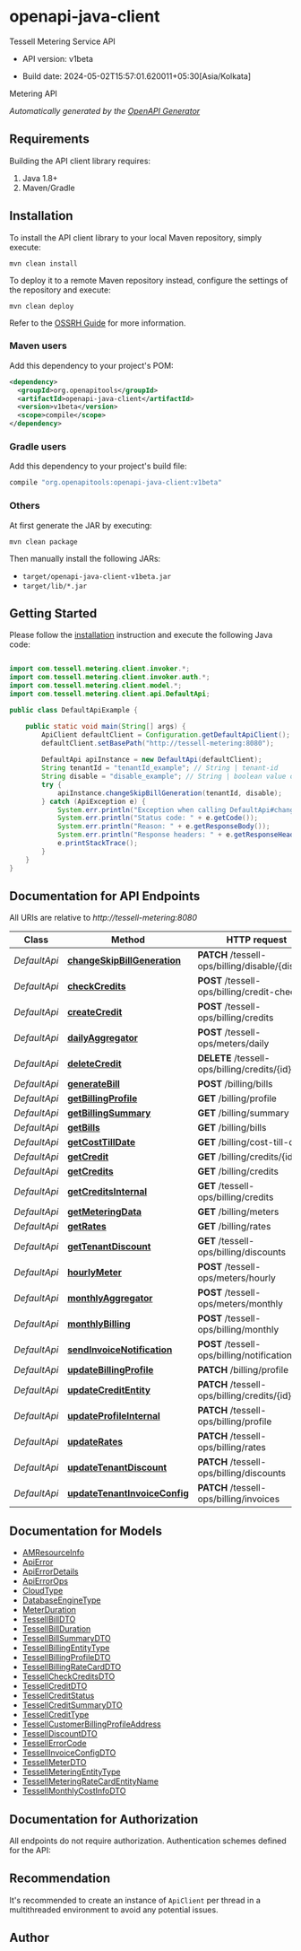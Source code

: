 # openapi-java-client

Tessell Metering Service API

- API version: v1beta

- Build date: 2024-05-02T15:57:01.620011+05:30[Asia/Kolkata]

Metering API


*Automatically generated by the [OpenAPI Generator](https://openapi-generator.tech)*

## Requirements

Building the API client library requires:

1. Java 1.8+
2. Maven/Gradle

## Installation

To install the API client library to your local Maven repository, simply execute:

```shell
mvn clean install
```

To deploy it to a remote Maven repository instead, configure the settings of the repository and execute:

```shell
mvn clean deploy
```

Refer to the [OSSRH Guide](http://central.sonatype.org/pages/ossrh-guide.html) for more information.

### Maven users

Add this dependency to your project's POM:

```xml
<dependency>
  <groupId>org.openapitools</groupId>
  <artifactId>openapi-java-client</artifactId>
  <version>v1beta</version>
  <scope>compile</scope>
</dependency>
```

### Gradle users

Add this dependency to your project's build file:

```groovy
compile "org.openapitools:openapi-java-client:v1beta"
```

### Others

At first generate the JAR by executing:

```shell
mvn clean package
```

Then manually install the following JARs:

- `target/openapi-java-client-v1beta.jar`
- `target/lib/*.jar`

## Getting Started

Please follow the [installation](#installation) instruction and execute the following Java code:

```java

import com.tessell.metering.client.invoker.*;
import com.tessell.metering.client.invoker.auth.*;
import com.tessell.metering.client.model.*;
import com.tessell.metering.client.api.DefaultApi;

public class DefaultApiExample {

    public static void main(String[] args) {
        ApiClient defaultClient = Configuration.getDefaultApiClient();
        defaultClient.setBasePath("http://tessell-metering:8080");
        
        DefaultApi apiInstance = new DefaultApi(defaultClient);
        String tenantId = "tenantId_example"; // String | tenant-id
        String disable = "disable_example"; // String | boolean value of enable/disable
        try {
            apiInstance.changeSkipBillGeneration(tenantId, disable);
        } catch (ApiException e) {
            System.err.println("Exception when calling DefaultApi#changeSkipBillGeneration");
            System.err.println("Status code: " + e.getCode());
            System.err.println("Reason: " + e.getResponseBody());
            System.err.println("Response headers: " + e.getResponseHeaders());
            e.printStackTrace();
        }
    }
}

```

## Documentation for API Endpoints

All URIs are relative to *http://tessell-metering:8080*

Class | Method | HTTP request | Description
------------ | ------------- | ------------- | -------------
*DefaultApi* | [**changeSkipBillGeneration**](docs/DefaultApi.md#changeSkipBillGeneration) | **PATCH** /tessell-ops/billing/disable/{disable} | 
*DefaultApi* | [**checkCredits**](docs/DefaultApi.md#checkCredits) | **POST** /tessell-ops/billing/credit-check | 
*DefaultApi* | [**createCredit**](docs/DefaultApi.md#createCredit) | **POST** /tessell-ops/billing/credits | 
*DefaultApi* | [**dailyAggregator**](docs/DefaultApi.md#dailyAggregator) | **POST** /tessell-ops/meters/daily | 
*DefaultApi* | [**deleteCredit**](docs/DefaultApi.md#deleteCredit) | **DELETE** /tessell-ops/billing/credits/{id} | 
*DefaultApi* | [**generateBill**](docs/DefaultApi.md#generateBill) | **POST** /billing/bills | 
*DefaultApi* | [**getBillingProfile**](docs/DefaultApi.md#getBillingProfile) | **GET** /billing/profile | 
*DefaultApi* | [**getBillingSummary**](docs/DefaultApi.md#getBillingSummary) | **GET** /billing/summary | 
*DefaultApi* | [**getBills**](docs/DefaultApi.md#getBills) | **GET** /billing/bills | 
*DefaultApi* | [**getCostTillDate**](docs/DefaultApi.md#getCostTillDate) | **GET** /billing/cost-till-date | 
*DefaultApi* | [**getCredit**](docs/DefaultApi.md#getCredit) | **GET** /billing/credits/{id} | 
*DefaultApi* | [**getCredits**](docs/DefaultApi.md#getCredits) | **GET** /billing/credits | 
*DefaultApi* | [**getCreditsInternal**](docs/DefaultApi.md#getCreditsInternal) | **GET** /tessell-ops/billing/credits | 
*DefaultApi* | [**getMeteringData**](docs/DefaultApi.md#getMeteringData) | **GET** /billing/meters | 
*DefaultApi* | [**getRates**](docs/DefaultApi.md#getRates) | **GET** /billing/rates | 
*DefaultApi* | [**getTenantDiscount**](docs/DefaultApi.md#getTenantDiscount) | **GET** /tessell-ops/billing/discounts | 
*DefaultApi* | [**hourlyMeter**](docs/DefaultApi.md#hourlyMeter) | **POST** /tessell-ops/meters/hourly | 
*DefaultApi* | [**monthlyAggregator**](docs/DefaultApi.md#monthlyAggregator) | **POST** /tessell-ops/meters/monthly | 
*DefaultApi* | [**monthlyBilling**](docs/DefaultApi.md#monthlyBilling) | **POST** /tessell-ops/billing/monthly | 
*DefaultApi* | [**sendInvoiceNotification**](docs/DefaultApi.md#sendInvoiceNotification) | **POST** /tessell-ops/billing/notification | 
*DefaultApi* | [**updateBillingProfile**](docs/DefaultApi.md#updateBillingProfile) | **PATCH** /billing/profile | 
*DefaultApi* | [**updateCreditEntity**](docs/DefaultApi.md#updateCreditEntity) | **PATCH** /tessell-ops/billing/credits/{id} | 
*DefaultApi* | [**updateProfileInternal**](docs/DefaultApi.md#updateProfileInternal) | **PATCH** /tessell-ops/billing/profile | 
*DefaultApi* | [**updateRates**](docs/DefaultApi.md#updateRates) | **PATCH** /tessell-ops/billing/rates | 
*DefaultApi* | [**updateTenantDiscount**](docs/DefaultApi.md#updateTenantDiscount) | **PATCH** /tessell-ops/billing/discounts | 
*DefaultApi* | [**updateTenantInvoiceConfig**](docs/DefaultApi.md#updateTenantInvoiceConfig) | **PATCH** /tessell-ops/billing/invoices | 


## Documentation for Models

 - [AMResourceInfo](docs/AMResourceInfo.md)
 - [ApiError](docs/ApiError.md)
 - [ApiErrorDetails](docs/ApiErrorDetails.md)
 - [ApiErrorOps](docs/ApiErrorOps.md)
 - [CloudType](docs/CloudType.md)
 - [DatabaseEngineType](docs/DatabaseEngineType.md)
 - [MeterDuration](docs/MeterDuration.md)
 - [TessellBillDTO](docs/TessellBillDTO.md)
 - [TessellBillDuration](docs/TessellBillDuration.md)
 - [TessellBillSummaryDTO](docs/TessellBillSummaryDTO.md)
 - [TessellBillingEntityType](docs/TessellBillingEntityType.md)
 - [TessellBillingProfileDTO](docs/TessellBillingProfileDTO.md)
 - [TessellBillingRateCardDTO](docs/TessellBillingRateCardDTO.md)
 - [TessellCheckCreditsDTO](docs/TessellCheckCreditsDTO.md)
 - [TessellCreditDTO](docs/TessellCreditDTO.md)
 - [TessellCreditStatus](docs/TessellCreditStatus.md)
 - [TessellCreditSummaryDTO](docs/TessellCreditSummaryDTO.md)
 - [TessellCreditType](docs/TessellCreditType.md)
 - [TessellCustomerBillingProfileAddress](docs/TessellCustomerBillingProfileAddress.md)
 - [TessellDiscountDTO](docs/TessellDiscountDTO.md)
 - [TessellErrorCode](docs/TessellErrorCode.md)
 - [TessellInvoiceConfigDTO](docs/TessellInvoiceConfigDTO.md)
 - [TessellMeterDTO](docs/TessellMeterDTO.md)
 - [TessellMeteringEntityType](docs/TessellMeteringEntityType.md)
 - [TessellMeteringRateCardEntityName](docs/TessellMeteringRateCardEntityName.md)
 - [TessellMonthlyCostInfoDTO](docs/TessellMonthlyCostInfoDTO.md)


## Documentation for Authorization

All endpoints do not require authorization.
Authentication schemes defined for the API:

## Recommendation

It's recommended to create an instance of `ApiClient` per thread in a multithreaded environment to avoid any potential issues.

## Author



